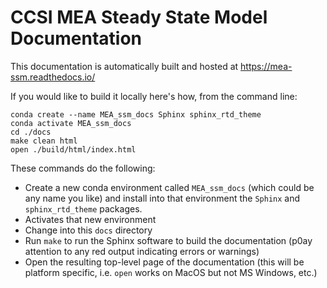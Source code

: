# CCSI MEA Steady State Model Documentation

This documentation is automatically built and hosted at https://mea-ssm.readthedocs.io/

If you would like to build it locally here's how, from the command line:

    conda create --name MEA_ssm_docs Sphinx sphinx_rtd_theme
    conda activate MEA_ssm_docs
    cd ./docs
    make clean html
    open ./build/html/index.html
    
These commands do the following:
- Create a new conda environment called `MEA_ssm_docs` (which could be any name you like) and install into that environment the `Sphinx` and `sphinx_rtd_theme` packages.
- Activates that new environment
- Change into this `docs` directory
- Run `make` to run the Sphinx software to build the documentation (p0ay attention to any red output indicating errors or warnings)
- Open the resulting top-level page of the documentation (this will be platform specific, i.e. `open` works on MacOS but not MS Windows, etc.)
